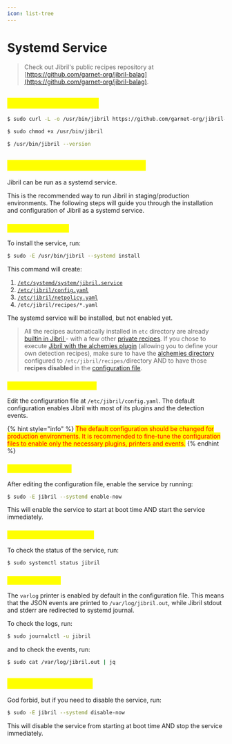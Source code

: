 ```yaml
---
icon: list-tree
---
```


# Systemd Service

> Check out Jibril's public recipes repository at [https://github.com/garnet-org/jibril-balag](https://github.com/garnet-org/jibril-balag).

## <mark style="color:yellow;">Obtain Jibril binaries</mark> <a href="#run-jibril-using-command-line-arguments" id="run-jibril-using-command-line-arguments"></a>

```sh
$ sudo curl -L -o /usr/bin/jibril https://github.com/garnet-org/jibril-balag/releases/download/v2.4/loader

$ sudo chmod +x /usr/bin/jibril

$ /usr/bin/jibril --version
```

## <mark style="color:yellow;">Run Jibril as a Systemd Service</mark> <a href="#run-jibril-as-a-systemd-service" id="run-jibril-as-a-systemd-service"></a>

Jibril can be run as a systemd service.

This is the recommended way to run Jibril in staging/production environments. The following steps will guide you through the installation and configuration of Jibril as a systemd service.

### <mark style="color:yellow;">Install the Service</mark> <a href="#install-the-service" id="install-the-service"></a>

To install the service, run:

```sh
$ sudo -E /usr/bin/jibril --systemd install
```

This command will create:

1. [`/etc/systemd/system/jibril.service`](systemd-config.md)
2. [`/etc/jibril/config.yaml`](../configuration-file/)
3. [`/etc/jibril/netpolicy.yaml`](../../components/network-policy.md)
4. `/etc/jibril/recipes/*.yaml`

The systemd service will be installed, but not enabled yet.

> All the recipes automatically installed in `etc` directory are already [builtin in Jibril ](../../components/alchemies/builtin-recipes.md)- with a few other [private recipes](../../components/alchemies/builtin-recipes.md#private-recipes). If you chose to execute [Jibril with the alchemies plugin](../../components/alchemies/) (allowing you to define your own detection recipes), make sure to have the [alchemies directory](../../components/alchemies/create-recipes.md) configured to `/etc/jibril/recipes/`directory AND to have those **recipes disabled** in the [configuration file](../configuration-file/).

### <mark style="color:yellow;">Edit the Configuration File</mark> <a href="#edit-the-configuration-file" id="edit-the-configuration-file"></a>

Edit the configuration file at `/etc/jibril/config.yaml`. The default configuration enables Jibril with most of its plugins and the detection events.

{% hint style="info" %}
<mark style="color:red;">The default configuration should be changed for production environments. It is recommended to fine-tune the configuration files to enable only the necessary plugins, printers and events.</mark>
{% endhint %}

### <mark style="color:yellow;">Enable the Service</mark> <a href="#enable-the-service" id="enable-the-service"></a>

After editing the configuration file, enable the service by running:

```sh
$ sudo -E jibril --systemd enable-now
```

This will enable the service to start at boot time AND start the service immediately.

### <mark style="color:yellow;">Check the Service Status</mark> <a href="#check-the-service-status" id="check-the-service-status"></a>

To check the status of the service, run:

```sh
$ sudo systemctl status jibril
```

### <mark style="color:yellow;">Check the Logs</mark> <a href="#check-the-logs" id="check-the-logs"></a>

The `varlog` printer is enabled by default in the configuration file. This means that the JSON events are printed to `/var/log/jibril.out`, while Jibril stdout and stderr are redirected to systemd journal.

To check the logs, run:

```sh
$ sudo journalctl -u jibril
```

and to check the events, run:

```sh
$ sudo cat /var/log/jibril.out | jq
```

## <mark style="color:yellow;">Disable the Service</mark> <a href="#disable-the-service" id="disable-the-service"></a>

God forbid, but if you need to disable the service, run:

```sh
$ sudo -E jibril --systemd disable-now
```

This will disable the service from starting at boot time AND stop the service immediately.
